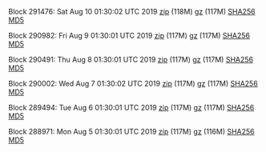 Block 291476: Sat Aug 10 01:30:02 UTC 2019 [zip](https://files.01coin.io/mainnet/2019-08-10/bootstrap.dat.zip) (118M) [gz](https://files.01coin.io/mainnet/2019-08-10/bootstrap.dat.tar.gz) (117M) [SHA256](https://files.01coin.io/mainnet/2019-08-10/sha256.txt) [MD5](https://files.01coin.io/mainnet/2019-08-10/md5.txt)

Block 290982: Fri Aug  9 01:30:01 UTC 2019 [zip](https://files.01coin.io/mainnet/2019-08-09/bootstrap.dat.zip) (117M) [gz](https://files.01coin.io/mainnet/2019-08-09/bootstrap.dat.tar.gz) (117M) [SHA256](https://files.01coin.io/mainnet/2019-08-09/sha256.txt) [MD5](https://files.01coin.io/mainnet/2019-08-09/md5.txt)

Block 290491: Thu Aug  8 01:30:01 UTC 2019 [zip](https://files.01coin.io/mainnet/2019-08-08/bootstrap.dat.zip) (117M) [gz](https://files.01coin.io/mainnet/2019-08-08/bootstrap.dat.tar.gz) (117M) [SHA256](https://files.01coin.io/mainnet/2019-08-08/sha256.txt) [MD5](https://files.01coin.io/mainnet/2019-08-08/md5.txt)

Block 290002: Wed Aug  7 01:30:02 UTC 2019 [zip](https://files.01coin.io/mainnet/2019-08-07/bootstrap.dat.zip) (117M) [gz](https://files.01coin.io/mainnet/2019-08-07/bootstrap.dat.tar.gz) (117M) [SHA256](https://files.01coin.io/mainnet/2019-08-07/sha256.txt) [MD5](https://files.01coin.io/mainnet/2019-08-07/md5.txt)

Block 289494: Tue Aug  6 01:30:01 UTC 2019 [zip](https://files.01coin.io/mainnet/2019-08-06/bootstrap.dat.zip) (117M) [gz](https://files.01coin.io/mainnet/2019-08-06/bootstrap.dat.tar.gz) (117M) [SHA256](https://files.01coin.io/mainnet/2019-08-06/sha256.txt) [MD5](https://files.01coin.io/mainnet/2019-08-06/md5.txt)

Block 288971: Mon Aug  5 01:30:01 UTC 2019 [zip](https://files.01coin.io/mainnet/2019-08-05/bootstrap.dat.zip) (117M) [gz](https://files.01coin.io/mainnet/2019-08-05/bootstrap.dat.tar.gz) (116M) [SHA256](https://files.01coin.io/mainnet/2019-08-05/sha256.txt) [MD5](https://files.01coin.io/mainnet/2019-08-05/md5.txt)
